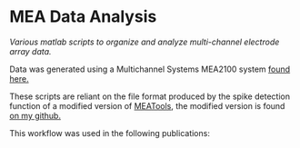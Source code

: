# MEA Data Analysis
*Various matlab scripts to organize and analyze multi-channel electrode array data.*

Data was generated using a Multichannel Systems MEA2100 system [found here.](https://www.multichannelsystems.com/products/mea2100-systems)

These scripts are reliant on the file format produced by the spike detection function of a modified version of [MEATools](https://github.com/dbridges/mea-tools), the modified version is found [on my github.](https://github.com/Lswhiteh/mea-tools)

This workflow was used in the following publications:

